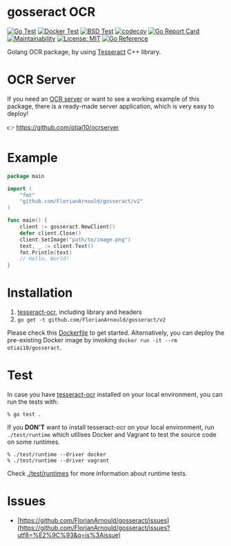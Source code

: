 # gosseract OCR

[![Go Test](https://github.com/FlorianArnould/gosseract/actions/workflows/go-ci.yml/badge.svg)](https://github.com/FlorianArnould/gosseract/actions/workflows/go-ci.yml)
[![Docker Test](https://github.com/FlorianArnould/gosseract/actions/workflows/runtime-docker.yml/badge.svg)](https://github.com/FlorianArnould/gosseract/actions/workflows/runtime-docker.yml)
[![BSD Test](https://github.com/FlorianArnould/gosseract/actions/workflows/runtime-vmactions.yml/badge.svg)](https://github.com/FlorianArnould/gosseract/actions/workflows/runtime-vmactions.yml)
[![codecov](https://codecov.io/gh/otiai10/gosseract/branch/main/graph/badge.svg)](https://codecov.io/gh/otiai10/gosseract)
[![Go Report Card](https://goreportcard.com/badge/github.com/FlorianArnould/gosseract)](https://goreportcard.com/report/github.com/FlorianArnould/gosseract)
[![Maintainability](https://api.codeclimate.com/v1/badges/351d9027a3c517505094/maintainability)](https://codeclimate.com/github/otiai10/gosseract/maintainability)
[![License: MIT](https://img.shields.io/badge/License-MIT-green.svg)](https://github.com/FlorianArnould/gosseract/blob/main/LICENSE)
[![Go Reference](https://pkg.go.dev/badge/github.com/FlorianArnould/gosseract/v2.svg)](https://pkg.go.dev/github.com/FlorianArnould/gosseract/v2)

Golang OCR package, by using [Tesseract](https://github.com/tesseract-ocr/tesseract) C++ library.

# OCR Server

If you need an [OCR server](https://github.com/otiai10/ocrserver) or want to see a working example of this package, there is a ready-made server application, which is very easy to deploy!

👉 https://github.com/otiai10/ocrserver

# Example

```go
package main

import (
	"fmt"
	"github.com/FlorianArnould/gosseract/v2"
)

func main() {
	client := gosseract.NewClient()
	defer client.Close()
	client.SetImage("path/to/image.png")
	text, _ := client.Text()
	fmt.Println(text)
	// Hello, World!
}
```

# Installation

1. [tesseract-ocr](https://github.com/tesseract-ocr/tessdoc), including library and headers
2. `go get -t github.com/FlorianArnould/gosseract/v2`

Please check this [Dockerfile](https://github.com/FlorianArnould/gosseract/blob/main/Dockerfile) to get started.
Alternatively, you can deploy the pre-existing Docker image by invoking `docker run -it --rm otiai10/gosseract`.

# Test

In case you have [tesseract-ocr](https://github.com/tesseract-ocr/tessdoc) installed on your local environment, you can run the tests with:

```
% go test .
```

If you **DON'T** want to install tesseract-ocr on your local environment, run `./test/runtime` which utilises Docker and Vagrant to test the source code on some runtimes.

```
% ./test/runtime --driver docker
% ./test/runtime --driver vagrant
```

Check [./test/runtimes](https://github.com/FlorianArnould/gosseract/tree/main/test/runtimes) for more information about runtime tests.

# Issues

- [https://github.com/FlorianArnould/gosseract/issues](https://github.com/FlorianArnould/gosseract/issues?utf8=%E2%9C%93&q=is%3Aissue)
